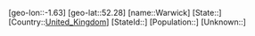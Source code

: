 ﻿---
location: [52.28,-1.63]
type: City
tags:
- geo/City


SpocWebEntityId: 35461
isDeleted: false
confidential: public

---
[geo-lon::-1.63]
[geo-lat::52.28]
[name::Warwick]
[State::]
[Country::[United_Kingdom](geo/Continent/Europe/United_Kingdom.md)]
[StateId::]
[Population::]
[Unknown::]

